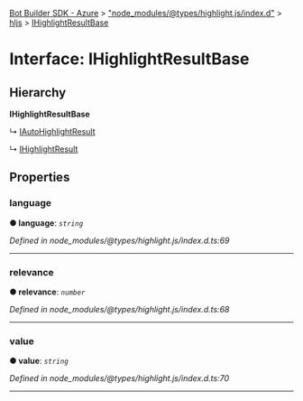 [Bot Builder SDK - Azure](../README.md) > ["node_modules/@types/highlight.js/index.d"](../modules/_node_modules__types_highlight_js_index_d_.md) > [hljs](../modules/_node_modules__types_highlight_js_index_d_.hljs.md) > [IHighlightResultBase](../interfaces/_node_modules__types_highlight_js_index_d_.hljs.ihighlightresultbase.md)



# Interface: IHighlightResultBase

## Hierarchy

**IHighlightResultBase**

↳  [IAutoHighlightResult](_node_modules__types_highlight_js_index_d_.hljs.iautohighlightresult.md)




↳  [IHighlightResult](_node_modules__types_highlight_js_index_d_.hljs.ihighlightresult.md)









## Properties
<a id="language"></a>

###  language

**●  language**:  *`string`* 

*Defined in node_modules/@types/highlight.js/index.d.ts:69*





___

<a id="relevance"></a>

###  relevance

**●  relevance**:  *`number`* 

*Defined in node_modules/@types/highlight.js/index.d.ts:68*





___

<a id="value"></a>

###  value

**●  value**:  *`string`* 

*Defined in node_modules/@types/highlight.js/index.d.ts:70*





___


